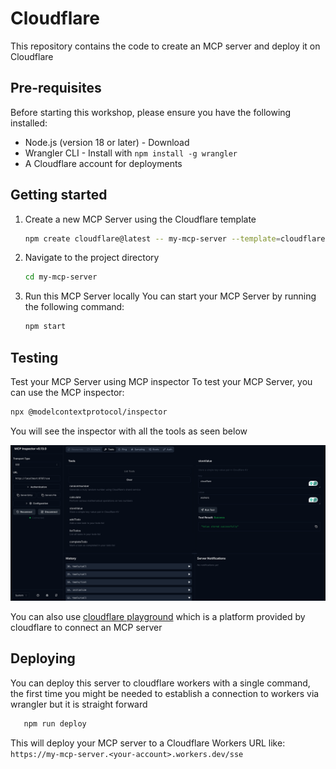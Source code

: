 # Cloudflare

This repository contains the code to create an MCP server and deploy it on Cloudflare

## Pre-requisites

Before starting this workshop, please ensure you have the following installed:

- Node.js (version 18 or later) - Download
- Wrangler CLI - Install with `npm install -g wrangler`
- A Cloudflare account for deployments

## Getting started

1. Create a new MCP Server using the Cloudflare template

   ```bash
   npm create cloudflare@latest -- my-mcp-server --template=cloudflare/ai/demos/remote-mcp-authless
   ```

2. Navigate to the project directory

   ```bash
   cd my-mcp-server
   ```

3. Run this MCP Server locally
   You can start your MCP Server by running the following command:

   ```bash
   npm start
   ```

## Testing

Test your MCP Server using MCP inspector
To test your MCP Server, you can use the MCP inspector:

```bash
npx @modelcontextprotocol/inspector
```

You will see the inspector with all the tools as seen below

![MCP Inspector Screenshot](images/mcp_inspector.png)

You can also use [cloudflare playground](https://playground.ai.cloudflare.com/) which is a platform provided by cloudflare to connect 
an MCP server

## Deploying

You can deploy this server to cloudflare workers with a single command, the first time you might 
be needed to establish a connection to workers via wrangler but it is straight forward

```bash
   npm run deploy
```

This will deploy your MCP server to a Cloudflare Workers URL like:
`https://my-mcp-server.<your-account>.workers.dev/sse`
